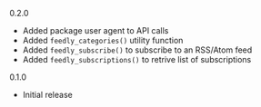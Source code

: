 0.2.0
* Added package user agent to API calls
* Added `feedly_categories()` utility function
* Added `feedly_subscribe()` to subscribe to an RSS/Atom feed
* Added `feedly_subscriptions()` to retrive list of subscriptions

0.1.0 
* Initial release
